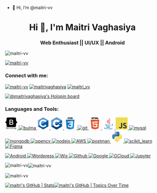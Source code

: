 - 👋 Hi, I’m @maitri-vv
<h1 align="center">Hi 👋, I'm Maitri Vaghasiya</h1>
<h3 align="center">Web Enthusiast || UI/UX || Android</h3>

<p align="left"> <img src="https://komarev.com/ghpvc/?username=maitriv&label=Profileviews&color=0e75b6&style=flat" alt="maitri-vv" /> </p>

<p align="left"> <a href="https://twitter.com/reyhnaah" target="blank"><img src="https://img.shields.io/twitter/follow/reyhnaah?logo=twitter&style=for-the-badge" alt="maitri-vv" /></a> </p>

<h3 align="left">Connect with me:</h3>
<p align="left">
<a href="https://twitter.com/reyhnaah" target="blank"><img align="center" src="https://raw.githubusercontent.com/maitri-vv/github-profile-readme-generator/master/src/images/icons/Social/twitter.svg" alt="maitri-vv" height="30" width="40" /></a>
<a href="https://linkedin.com/in/maitrivaghasiya" target="blank"><img align="center" src="https://raw.githubusercontent.com/rahuldkjain/github-profile-readme-generator/master/src/images/icons/Social/linked-in-alt.svg" alt="maitrivaghasiya" height="30" width="40" /></a>
<a href="https://www.codechef.com/users/maitri_vv" target="blank"><img align="center" src="https://cdn.jsdelivr.net/npm/simple-icons@3.1.0/icons/codechef.svg" alt="maitri_vv" height="30" width="40" /></a>
</p>

[![@maitrivaghasiya's Holopin board](https://holopin.io/api/user/board?user=maitrivaghasiya)](https://holopin.io/@maitrivaghasiya)

<h3 align="left">Languages and Tools:</h3>
<p align="left"> <a href="https://getbootstrap.com" target="_blank" rel="noreferrer"> <img src="https://raw.githubusercontent.com/devicons/devicon/master/icons/bootstrap/bootstrap-plain-wordmark.svg" alt="bootstrap" width="40" height="40"/> </a> 
<a href="https://bulma.io/" target="_blank" rel="noreferrer"> <img src="https://raw.githubusercontent.com/gilbarbara/logos/804dc257b59e144eaca5bc6ffd16949752c6f789/logos/bulma.svg" alt="bulma" width="40" height="40"/> </a> 
<a href="https://www.cprogramming.com/" target="_blank" rel="noreferrer"> <img src="https://raw.githubusercontent.com/devicons/devicon/master/icons/c/c-original.svg" alt="c" width="40" height="40"/> </a> 
<a href="https://www.w3schools.com/cpp/" target="_blank" rel="noreferrer"> <img src="https://raw.githubusercontent.com/devicons/devicon/master/icons/cplusplus/cplusplus-original.svg" alt="cplusplus" width="40" height="40"/> </a> 
<a href="https://www.w3schools.com/css/" target="_blank" rel="noreferrer"> <img src="https://raw.githubusercontent.com/devicons/devicon/master/icons/css3/css3-original-wordmark.svg" alt="css3" width="40" height="40"/> </a> 
<a href="https://git-scm.com/" target="_blank" rel="noreferrer"> <img src="https://www.vectorlogo.zone/logos/git-scm/git-scm-icon.svg" alt="git" width="40" height="40"/> </a> 
<a href="https://www.w3.org/html/" target="_blank" rel="noreferrer"> <img src="https://raw.githubusercontent.com/devicons/devicon/master/icons/html5/html5-original-wordmark.svg" alt="html5" width="40" height="40"/> </a> 
<a href="https://www.java.com" target="_blank" rel="noreferrer"> <img src="https://raw.githubusercontent.com/devicons/devicon/master/icons/java/java-original.svg" alt="java" width="40" height="40"/> </a> 
<a href="https://developer.mozilla.org/en-US/docs/Web/JavaScript" target="_blank" rel="noreferrer"> <img src="https://raw.githubusercontent.com/devicons/devicon/master/icons/javascript/javascript-original.svg" alt="javascript" width="40" height="40"/> </a> 
<a href="https://www.mysql.com/" target="_blank" rel="noreferrer"> <img src="https://www.vectorlogo.zone/logos/mysql/mysql-ar21.svg" alt="mysql" width="60" height="40"/> </a>
<a href="https://www.mongodb.com/" target="_blank" rel="noreferrer"> <img src="https://www.vectorlogo.zone/logos/mongodb/mongodb-icon.svg" alt="mongodb" width="40" height="40"/> </a>
<a href="https://opencv.org/" target="_blank" rel="noreferrer"> <img src="https://www.vectorlogo.zone/logos/opencv/opencv-icon.svg" alt="opencv" width="40" height="40"/> </a>
<a href="https://nodejs.org/en/" target="_blank" rel="noreferrer"> <img src="https://www.vectorlogo.zone/logos/nodejs/nodejs-horizontal.svg" alt="nodejs" width="60" height="40"/> </a>
<a href="https://aws.amazon.com/free/?trk=14a4002d-4936-4343-8211-b5a150ca592b&sc_channel=ps&s_kwcid=AL!4422!3!453325184782!e!!g!!aws&ef_id=Cj0KCQjw1vSZBhDuARIsAKZlijRxOEPo1X_-N3E-UJFbaOsroCtrMoTUdakXG60NNrOpY4ertJvS3DUaAgYvEALw_wcB:G:s&s_kwcid=AL!4422!3!453325184782!e!!g!!aws&all-free-tier.sort-by=item.additionalFields.SortRank&all-free-tier.sort-order=asc&awsf.Free%20Tier%20Types=*all&awsf.Free%20Tier%20Categories=*all" target="_blank" rel="noreferrer"> <img src="https://www.vectorlogo.zone/logos/amazon_aws/amazon_aws-icon.svg" alt="AWS" width="40" height="40"/> </a> 
<a href="https://postman.com" target="_blank" rel="noreferrer"> <img src="https://www.vectorlogo.zone/logos/getpostman/getpostman-icon.svg" alt="postman" width="40" height="40"/> </a> <a href="https://www.python.org" target="_blank" rel="noreferrer"> <img src="https://raw.githubusercontent.com/devicons/devicon/master/icons/python/python-original.svg" alt="python" width="40" height="40"/> </a> 
<a href="https://scikit-learn.org/" target="_blank" rel="noreferrer"> <img src="https://upload.wikimedia.org/wikipedia/commons/0/05/Scikit_learn_logo_small.svg" alt="scikit_learn" width="40" height="40"/> </a> <a href="https://www.figma.com/" target="_blank" rel="noreferrer"> <img src="https://www.vectorlogo.zone/logos/figma/figma-icon.svg" alt="Figma" width="40" height="40"/> </a> </p> </a> 
<a href="https://developer.android.com/" target="_blank" rel="noreferrer"> <img src="https://www.vectorlogo.zone/logos/android/android-icon.svg" alt="Android" width="40" height="40"/> </a>
<a href="https://wordpress.com/" target="_blank" rel="noreferrer"> <img src="https://www.vectorlogo.zone/logos/wordpress/wordpress-icon.svg" alt="Wordpress" width="40" height="40"/> </a>
<a href="https://www.wix.com/" target="_blank" rel="noreferrer"> <img src="https://www.vectorlogo.zone/logos/wix/wix-icon.svg" alt="Wix" width="40" height="40"/> </a> 
<a href="https://github.com/" target="_blank" rel="noreferrer"> <img src="https://www.vectorlogo.zone/logos/github/github-icon.svg" alt="Github" width="40" height="40"/> </a>
<a href="https://careers.google.com/students/" target="_blank" rel="noreferrer"> <img src="https://www.vectorlogo.zone/logos/google/google-icon.svg" alt="Google" width="40" height="40"/> </a>
<a href="https://www.cloudskillsboost.google/" target="_blank" rel="noreferrer"> <img src="https://www.vectorlogo.zone/logos/google_cloud/google_cloud-icon.svg" alt="GCloud" width="40" height="40"/> </a>
<a href="https://jupyter.org/" target="_blank" rel="noreferrer"> <img src="https://www.vectorlogo.zone/logos/jupyter/jupyter-icon.svg" alt="Jupyter" width="40" height="40"/> </a> 






</p>

<p><img align="left" src="https://github-readme-stats.vercel.app/api/top-langs?username=maitri-vv&show_icons=true&locale=en&layout=compact" alt="maitri-vv" /></p>

<p><img align="center" src="https://github-readme-stats.vercel.app/api?username=maitri-vv&show_icons=true&locale=en" alt="maitri-vv" /></p>

<p><img align="center" src="https://github-readme-streak-stats.herokuapp.com/?user=maitri-vv&" alt="maitri-vv" /></p>

[![maitri's GitHub | Stats](https://stats.quine.sh/maitri/github?theme=light)](https://quine.sh)[![maitri's GitHub | Topics Over Time](https://stats.quine.sh/maitri/topics-over-time?theme=dark)](https://quine.sh)
<!---
maitri-vv/maitri-vv is a ✨ special ✨ repository because its `README.md` (this file) appears on your GitHub profile.
You can click the Preview link to take a look at your changes.
--->

